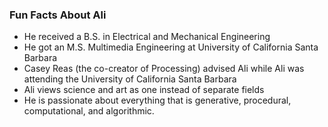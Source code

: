 ### Fun Facts About Ali

* He received a B.S. in Electrical and Mechanical Engineering
* He got an M.S. Multimedia Engineering at University of California Santa Barbara
* Casey Reas (the co-creator of Processing) advised Ali while Ali was attending the University of California Santa Barbara
* Ali views science and art as one instead of separate fields
* He is passionate about everything that is generative, procedural, computational, and algorithmic.
